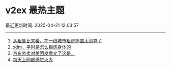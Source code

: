 # v2ex 最热主题

最近更新时间: 2025-04-21 12:03:57

--- 
1. [从租售比来看，在一线城市租房简直太划算了](https://www.v2ex.com/t/1126877) 
2. [xdm，平时是怎么锻炼身体的](https://www.v2ex.com/t/1126889) 
3. [京东外卖对美团发缴文了这是。](https://www.v2ex.com/t/1126890) 
4. [每天上网都感觉火大](https://www.v2ex.com/t/1126905) 
